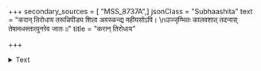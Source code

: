 +++
secondary_sources = [ "MSS_8737A",]
jsonClass = "Subhaashita"
text = "करान् तिरोधाय तरून्निपीड्य शिला अवस्कन्द्य महीयसोऽपि।  \nउज्जृम्भितः कालवशात् तदन्यस् तेषामधस्तात्पुनरेव जातः॥"
title = "करान् तिरोधाय"

+++

<details><summary>Text</summary>

करान् तिरोधाय तरून्निपीड्य शिला अवस्कन्द्य महीयसोऽपि।  
उज्जृम्भितः कालवशात् तदन्यस् तेषामधस्तात्पुनरेव जातः॥
</details>
